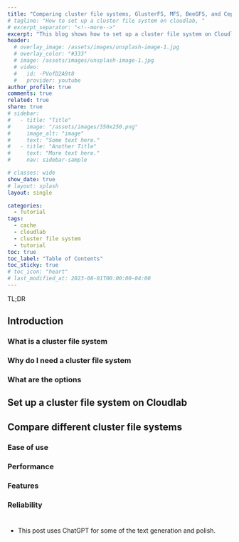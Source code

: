 ```yaml
---
title: "Comparing cluster file systems, GlusterFS, MFS, BeeGFS, and Ceph"
# tagline: "How to set up a cluster file system on cloudlab, "
# excerpt_separator: "<!--more-->"
excerpt: "This blog shows how to set up a cluster file system on Cloudlab so that you can store and work with large data sets. And how do the performance of different cluster file systems compare?"
header:
  # overlay_image: /assets/images/unsplash-image-1.jpg
  # overlay_color: "#333"
  # image: /assets/images/unsplash-image-1.jpg
  # video:
  #   id: -PVofD2A9t8
  #   provider: youtube
author_profile: true
comments: true
related: true
share: true
# sidebar:
#   - title: "Title"
#     image: "/assets/images/350x250.png"
#     image_alt: "image"
#     text: "Some text here."
#   - title: "Another Title"
#     text: "More text here."
#     nav: sidebar-sample

# classes: wide
show_date: true
# layout: splash
layout: single

categories:
  - Tutorial
tags:
  - cache
  - cloudlab
  - cluster file system
  - tutorial
toc: true
toc_label: "Table of Contents"
toc_sticky: true
# toc_icon: "heart"
# last_modified_at: 2023-08-01T00:00:00-04:00
---
```



TL;DR 


## Introduction 
### What is a cluster file system


### Why do I need a cluster file system


### What are the options



## Set up a cluster file system on Cloudlab


## Compare different cluster file systems

### Ease of use


### Performance 


### Features 


### Reliability 




# 


* This post uses ChatGPT for some of the text generation and polish.















